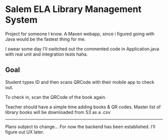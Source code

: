 # Salem ELA Library Management System
Project for someone I know. A Maven webapp, since i figured going with Java would be the fastest thing for me.

I swear some day I'll switched out the commented code in Application.java with real unit and integration tests haha.

## Goal
Student types ID and then scans QRCode with their mobile app to check out.

To check in, scan the QRCode of the book again.

Teacher should have a simple time adding books & QR codes. Master list of library books will be downloaded from S3 as a .csv

---------------
Plans subject to change... For now the backend has been established. I'll figure out UX later.
